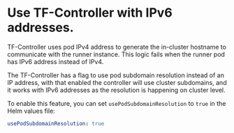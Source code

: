 # Use TF-Controller with IPv6 addresses.

TF-Controller uses pod IPv4 address to generate the in-cluster hostname to
communicate with the runner instance. This logic fails when the runner pod has
IPv6 address instead of IPv4.

The TF-Controller has a flag to use pod subdomain resolution instead of an IP
address, with that enabled the controller will use cluster subdomains, and it
works with IPv6 addresses as the resolution is happening on cluster level.

To enable this feature, you can set `usePodSubdomainResolution` to `true` in the
Helm values file:

```yaml
usePodSubdomainResolution: true
```
